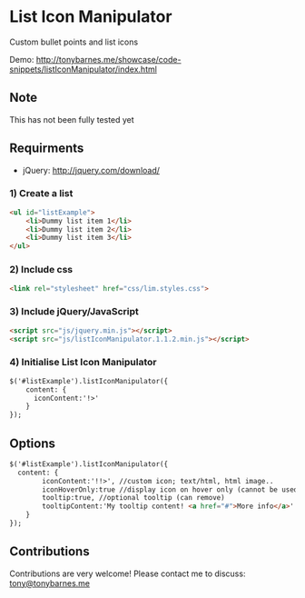 # List Icon Manipulator
Custom bullet points and list icons

Demo: http://tonybarnes.me/showcase/code-snippets/listIconManipulator/index.html


## Note
This has not been fully tested yet


## Requirments 
- jQuery: http://jquery.com/download/


### 1) Create a list
``` html
<ul id="listExample">
    <li>Dummy list item 1</li>
    <li>Dummy list item 2</li>
    <li>Dummy list item 3</li>
</ul>
```

### 2) Include css
``` html
<link rel="stylesheet" href="css/lim.styles.css">
```

### 3) Include jQuery/JavaScript
``` html
<script src="js/jquery.min.js"></script>
<script src="js/listIconManipulator.1.1.2.min.js"></script>
```

### 4) Initialise List Icon Manipulator
``` html
$('#listExample').listIconManipulator({
    content: {
      iconContent:'!>'
    }
});
```

## Options
``` html
$('#listExample').listIconManipulator({
  content: {
		iconContent:'!!>', //custom icon; text/html, html image..
		iconHoverOnly:true //display icon on hover only (cannot be used in conjunction with a tooltip)
		tooltip:true, //optional tooltip (can remove)
		tooltipContent:'My tooltip content! <a href="#">More info</a>' //tooltip content
	}
});
```


## Contributions

Contributions are very welcome! Please contact me to discuss: tony@tonybarnes.me